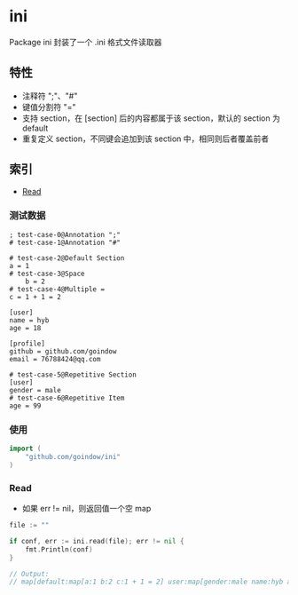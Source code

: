# ini
Package ini 封装了一个 .ini 格式文件读取器

## 特性
- 注释符 ";"、"#"
- 键值分割符 "="
- 支持 section，在 [section] 后的内容都属于该 section，默认的 section 为 default
- 重复定义 section，不同键会追加到该 section 中，相同则后者覆盖前者

## 索引
- [Read](#Read)

### 测试数据
```
; test-case-0@Annotation ";"
# test-case-1@Annotation "#"

# test-case-2@Default Section
a = 1
# test-case-3@Space
    b = 2
# test-case-4@Multiple =
c = 1 + 1 = 2 

[user]
name = hyb
age = 18

[profile]
github = github.com/goindow
email = 76788424@qq.com

# test-case-5@Repetitive Section
[user]
gender = male
# test-case-6@Repetitive Item
age = 99
```

### 使用
```go
import (
    "github.com/goindow/ini"
)
```

### Read
- 如果 err != nil，则返回值一个空 map
```go
file := ""

if conf, err := ini.read(file); err != nil {
    fmt.Println(conf)
}

// Output:
// map[default:map[a:1 b:2 c:1 + 1 = 2] user:map[gender:male name:hyb age:99] profile:map[email:76788424@qq.com github:github.com/goindow]]
```